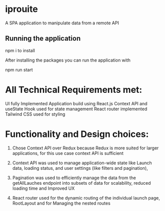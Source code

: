 # iprouite

A SPA application to manipulate data from a remote API

## Running the application

npm i to install

After installing the packages you can run the application with


npm run start


# All Technical Requirements met:

UI fully Implemented
Application build using React.js
Context API and useState Hook used for state management
React router implemented
Tailwind CSS used for styling



# Functionality and Design choices:

1. Chose Context API over Redux because Redux is more suited for larger applications, for this use case context API is sufficient

2. Context API was used to manage application-wide state like Launch data, loading status, and user settings (like filters and pagination),

3. Pagination was used to efficiently manage the data from the getAllLauches endpoint into subsets of data for scalability, reduced loading time and Improved UX

4. React router used for the dynamic routing of the individual launch page, RootLayout and  for Managing the nested routes





```
